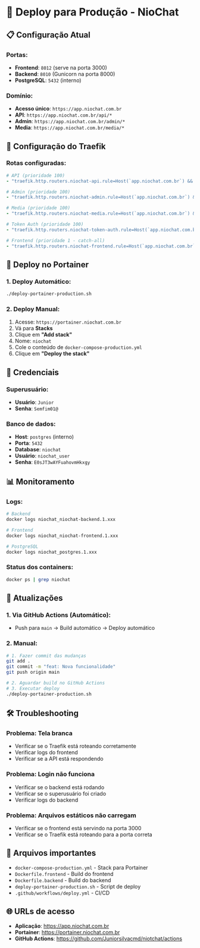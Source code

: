 # 🚀 Deploy para Produção - NioChat

## 📋 Configuração Atual

### **Portas:**
- **Frontend**: `8012` (serve na porta 3000)
- **Backend**: `8010` (Gunicorn na porta 8000)
- **PostgreSQL**: `5432` (interno)

### **Domínio:**
- **Acesso único**: `https://app.niochat.com.br`
- **API**: `https://app.niochat.com.br/api/*`
- **Admin**: `https://app.niochat.com.br/admin/*`
- **Media**: `https://app.niochat.com.br/media/*`

## 🔧 Configuração do Traefik

### **Rotas configuradas:**
```yaml
# API (prioridade 100)
- "traefik.http.routers.niochat-api.rule=Host(`app.niochat.com.br`) && PathPrefix(`/api`)"

# Admin (prioridade 100)
- "traefik.http.routers.niochat-admin.rule=Host(`app.niochat.com.br`) && PathPrefix(`/admin`)"

# Media (prioridade 100)
- "traefik.http.routers.niochat-media.rule=Host(`app.niochat.com.br`) && PathPrefix(`/media`)"

# Token Auth (prioridade 100)
- "traefik.http.routers.niochat-token-auth.rule=Host(`app.niochat.com.br`) && PathPrefix(`/api-token-auth`)"

# Frontend (prioridade 1 - catch-all)
- "traefik.http.routers.niochat-frontend.rule=Host(`app.niochat.com.br`)"
```

## 🚀 Deploy no Portainer

### **1. Deploy Automático:**
```bash
./deploy-portainer-production.sh
```

### **2. Deploy Manual:**
1. Acesse: `https://portainer.niochat.com.br`
2. Vá para **Stacks**
3. Clique em **"Add stack"**
4. Nome: `niochat`
5. Cole o conteúdo de `docker-compose-production.yml`
6. Clique em **"Deploy the stack"**

## 🔐 Credenciais

### **Superusuário:**
- **Usuário**: `Junior`
- **Senha**: `Semfim01@`

### **Banco de dados:**
- **Host**: `postgres` (interno)
- **Porta**: `5432`
- **Database**: `niochat`
- **Usuário**: `niochat_user`
- **Senha**: `E0sJT3wAYFuahovmHkxgy`

## 📊 Monitoramento

### **Logs:**
```bash
# Backend
docker logs niochat_niochat-backend.1.xxx

# Frontend
docker logs niochat_niochat-frontend.1.xxx

# PostgreSQL
docker logs niochat_postgres.1.xxx
```

### **Status dos containers:**
```bash
docker ps | grep niochat
```

## 🔄 Atualizações

### **1. Via GitHub Actions (Automático):**
- Push para `main` → Build automático → Deploy automático

### **2. Manual:**
```bash
# 1. Fazer commit das mudanças
git add .
git commit -m "feat: Nova funcionalidade"
git push origin main

# 2. Aguardar build no GitHub Actions
# 3. Executar deploy
./deploy-portainer-production.sh
```

## 🛠️ Troubleshooting

### **Problema: Tela branca**
- Verificar se o Traefik está roteando corretamente
- Verificar logs do frontend
- Verificar se a API está respondendo

### **Problema: Login não funciona**
- Verificar se o backend está rodando
- Verificar se o superusuário foi criado
- Verificar logs do backend

### **Problema: Arquivos estáticos não carregam**
- Verificar se o frontend está servindo na porta 3000
- Verificar se o Traefik está roteando para a porta correta

## 📁 Arquivos importantes

- `docker-compose-production.yml` - Stack para Portainer
- `Dockerfile.frontend` - Build do frontend
- `Dockerfile.backend` - Build do backend
- `deploy-portainer-production.sh` - Script de deploy
- `.github/workflows/deploy.yml` - CI/CD

## 🌐 URLs de acesso

- **Aplicação**: https://app.niochat.com.br
- **Portainer**: https://portainer.niochat.com.br
- **GitHub Actions**: https://github.com/Juniorsilvacmd/niotchat/actions
